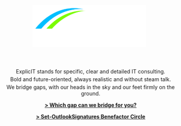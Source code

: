 ---
layout: page
title: '<img src="/assets/images/explicit consulting, color on transparent, company and slogan.png" alt="ExplicIT Consulting. We bridge the gap." style="height: 4em; object-fit: contain;"><!--ExplicIT Consulting. We bridge the gap.-->'
subtitle: |
  <br>

  <p class="subtitle is-3" style="margin-bottom:0.3em; margin-left:0.5em;">
    ExplicIT stands for specific, clear and detailed IT consulting.
  </p>

  <p class="subtitle is-3" style="margin-bottom:0.3em; margin-top:0.3em; margin-left:0.5em;">
    Bold and future-oriented, always realistic and without steam talk.
  </p>

  <p class="subtitle is-3" style="margin-top:0.3em; margin-left:0.5em;">
    We bridge gaps, with our heads in the sky and our feet firmly on the ground.
  </p>

  <p class="subtitle is-3" style="margin-left:0.5em;">
    <strong><a href="/services/">> Which gap can we bridge for you?</a></strong>
  </p>

  <p class="subtitle is-3" style="margin-left:0.5em;">
    <strong><a href="/open-source/set-outlooksignatures/">> Set-OutlookSignatures Benefactor Circle</a></strong>
  </p>
hero_image: "/assets/images/background, vietnam golden bridge.jpg"
hero_height: is-fullheight-with-navbar
hero_darken: true
description: We bridge the gap between strategy and execution. ExplicIT stands for specific, clear and detailed IT consulting.
redirect_from:
  - /home
  - /home/
---